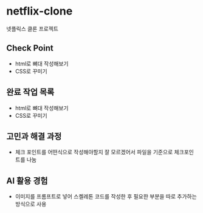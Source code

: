 # netflix-clone
넷플릭스 클론 프로젝트

## Check Point
- html로 뼈대 작성해보기
- CSS로 꾸미기
  
## 완료 작업 목록
- html로 뼈대 작성해보기
- CSS로 꾸미기
  
## 고민과 해결 과정
- 체크 포인트를 어떤식으로 작성해야할지 잘 모르겠어서 파일을 기준으로 체크포인트를 나눔

## AI 활용 경험
- 이미지를 프롬프트로 넣어 스켈레톤 코드를 작성한 후 필요한 부분을 따로 추가하는 방식으로 사용
